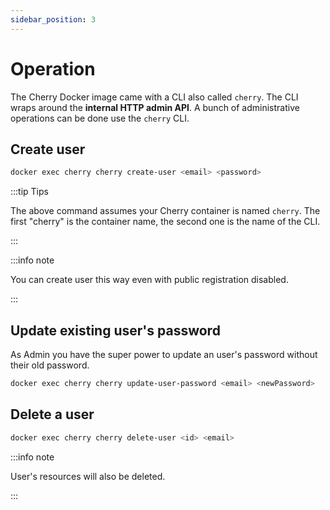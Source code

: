 ```yaml
---
sidebar_position: 3
---
```


# Operation

The Cherry Docker image came with a CLI also called `cherry`. The CLI wraps around the **internal HTTP admin API**. A bunch of administrative operations can be done use the `cherry` CLI.

## Create user


```bash
docker exec cherry cherry create-user <email> <password>
```

:::tip Tips

The above command assumes your Cherry container is named `cherry`. The first "cherry" is the container name, the second one is the name of the CLI.

:::

:::info note

You can create user this way even with public registration disabled.

:::


## Update existing user's password

As Admin you have the super power to update an user's password without their old password.

```bash
docker exec cherry cherry update-user-password <email> <newPassword>
```

## Delete a user

```bash
docker exec cherry cherry delete-user <id> <email>
```

:::info note

User's resources will also be deleted.

:::
